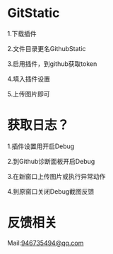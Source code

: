 # GitStatic
1.下载插件

2.文件目录更名GithubStatic

3.启用插件，到github获取token

4.填入插件设置

5.上传图片即可

# 获取日志？
1.插件设置用开启Debug

2.到Github诊断面板开启Debug

3.在新窗口上传图片或执行异常动作

4.到原窗口关闭Debug截图反馈
# 反馈相关
Mail:946735494@qq.com
